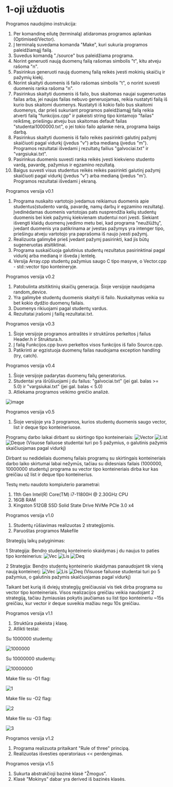 # 1-oji užduotis
Programos naudojimo instrukcija:
1. Per komandinę eilutę (terminalą) atidaromas programos aplankas (Optimised/Vector).
2. Į terminalą suvedama komanda "Make", kuri sukuria programos paleidžiamąjį failą.
3. Suvedus komandą "./source" bus paleidžiama programa.
4. Norint generuoti naują duomenų failą rašomas simbolis "t", kitu atveju rašoma "n".
5. Pasirinkus generuoti naują duomenų failą reikės įvesti mokinių skaičių ir pažymių kiekį.
6. Norint skaityti duomenis iš failo rašomas simbolis "t", o norint suvesti duomenis ranka rašoma "n". 
7. Pasirinkus skaityti duomenis iš failo, bus skaitomas naujai sugeneruotas failas arba, jei naujas failas nebuvo generuojamas, reikia nustatyti failą iš kurio bus skaitomi duomenys. Nustatyti iš kokio failo bus skaitomi duomenys, dar prieš sukuriant programos paleidžiamąjį failą reikia atverti failą "funkcijos.cpp" ir pakeisti string tipo kintamojo "failas" reikšmę, priešingu atveju bus skaitomas default failas "studentai1000000.txt", o jei tokio failo aplanke nėra, programa baigs darbą.
8. Pasirinkus skaityti duomenis iš failo reikės pasirinkti galutinį pažymį skaičiuoti pagal vidurkį (įvedus "v") arba medianą (įvedus "m"). Programos rezultatai išvedami į rezultatų failius "galvociai.txt" ir "vargsiukai.txt".
9. Pasirinkus duomenis suvesti ranka reikės įvesti kiekvieno studento vardą, pavardę, pažymius ir egzamino rezultatą.
10. Baigus suvesti visus studentus reikės reikės pasirinkti galutinį pažymį skaičiuoti pagal vidurkį (įvedus "v") arba medianą (įvedus "m'). Programos rezultatai išvedami į ekraną.

Programos versija v0.1

1. Programa nuskaito vartotojo įvedamus reikiamus duomenis apie studentus(studento vardą, pavardę, namų darbų ir egzamino rezultatą). Įvedinėdamas duomenis vartotojas pats nusprendžia kelių studentų duomenis bei kiek pažymių kiekvienam studentui nori įvesti. Siekiant išvengti klaidų duomenų įvedimo metu bei, kad programa "neužlūžtų", įvedant duomenis yra patikrinama ar įvestas pažymys yra intenger tipo, priešingu atveju vartotojo yra paprašoma iš naujo įvesti pažymį.
2. Realizuota galimybė prieš įvedant pažymį pasirinkti, kad jis būtų sugeneruotas atsitiktinai.
3. Programa suskaičiuoja galutinius studentų rezultatus pasirinktinai pagal vidurkį arba medianą ir išveda į lentelę.
4. Versija Array.cpp studentų pažymius saugo C tipo masyve, o Vector.cpp - std::vector tipo konteineryje.

Programos versija v0.2

1. Patobulinta atsitiktinių skaičių generacja. Šioje versijoje naudojama random_device.
3. Yra galimybė studentų duomenis skaityti iš failo. Nuskaitymas veikia su bet kokio dydžio duomenų failais.
4. Duomenys rikiuojami pagal studentų vardus.
5. Rezultatai įrašomi į faillą rezultatai.txt.

Programos versija v0.3

1. Šioje versijoje programos antraštės ir struktūros perkeltos į failus Header.h ir Struktura.h.
2. Į failą Funkcijos.cpp buvo perkeltos visos funkcijos iš failo Source.cpp.
3. Patikrinti ar egzistuoja duomenų failas naudojama exception handling (try, catch).

Programos versija v0.4

1. Šioje versijoje padarytas duomenų failų generatorius.
2. Studentai yra išrūšiuojami į du failus: "galvociai.txt" (jei gal. balas >= 5.0) ir "vargsiukai.txt" (jei gal. balas < 5.0)
3. Atliekama programos veikimo greičio analizė.

![image](https://user-images.githubusercontent.com/92882227/159137619-271a8522-7fa0-4961-b2ad-71b224a613d7.png)

Programos versija v0.5
1. Šioje versijoje yra 3 programos, kurios studentų duomenis saugo vector, list ir deque tipo konteineriuose.

Programų darbo laikai dirbant su skirtingo tipo konteineriais: 
![Vector](https://user-images.githubusercontent.com/92882227/163442668-dc3ef4ed-b841-40a9-a719-620fbbcf31f5.PNG)
![List](https://user-images.githubusercontent.com/92882227/163442676-5c840900-c091-4409-afa6-a5cdaf5cf721.PNG)
![Deque](https://user-images.githubusercontent.com/92882227/163442864-7a842eee-b67b-4dd7-9114-1901b0284b45.PNG)
(Visuose failuose studentai turi po 5 pažymius, o galutinis pažymis skaičiuojamas pagal vidurkį)

Dirbant su nedideliais duomenų failais programų su skirtingais konteineriais darbo laiko skirtumai labai nežymūs, tačiau su didesniais failais (1000000, 10000000 studentų) programa su vector tipo konteineriais dirba kur kas greičiau už list ir deque tipo konteinerius.

Testų metu naudoto kompiuterio parametrai: 
1. 11th Gen Intel(R) Core(TM) i7-11800H @ 2.30GHz CPU
2. 16GB RAM
3. Kingston 512GB SSD Solid State Drive NVMe PCle 3.0 x4

Programos versija v1.0
1. Studentų rūšiavimas realizuotas 2 strategijomis. 
2. Paruoštas programos Makefile

Strategijų laikų palyginimas:

1 Strategija: Bendro studentų konteinerio skaidymas į du naujus to paties tipo konteinerius:
![Vec](https://user-images.githubusercontent.com/92882227/163689096-614ae56f-74ac-460c-aba1-a9434e4469cc.PNG)
![Lis](https://user-images.githubusercontent.com/92882227/163689098-82876601-5515-447d-90a5-6cbe68921590.PNG)
![Deq](https://user-images.githubusercontent.com/92882227/163689100-65e2180f-e18c-42ab-9d1c-763754afa9a0.PNG)

2 Strategija: Bendro studentų konteinerio skaidymas panaudojant tik vieną naują konteinerį:
![Vec](https://user-images.githubusercontent.com/92882227/163689147-dcc5cd02-541a-4390-b8ae-9daf28e65acc.PNG)
![Lis](https://user-images.githubusercontent.com/92882227/163689152-16c8b786-c544-46b6-b8c7-cb3c6c26ac4e.PNG)
![Deq](https://user-images.githubusercontent.com/92882227/163689153-aa51cf1e-b1a0-409a-ae1a-f46e89cd7620.PNG)
(Visuose failuose studentai turi po 5 pažymius, o galutinis pažymis skaičiuojamas pagal vidurkį)

Taikant bet kurią iš dviejų strategijų greičiausiai vis tiek dirba programa su vector tipo konteineriais. Visos realizacijos greičiau veikia naudojant 2 strategiją, tačiau žymiausias pokytis jaučiamas su list tipo konteineriu ~15s greičiau, kur vector ir deque suveikia mažiau negu 10s greičiau.

Programos versija v1.1
1. Struktūra pakeista į klasę.
2. Atlikti testai:

Su 1000000 studentų:

![1000000](https://user-images.githubusercontent.com/92882227/166112466-550e4f4e-8951-4cd6-acd0-bb3a4a58bc64.PNG)

Su 10000000 studentų:

![10000000](https://user-images.githubusercontent.com/92882227/166112487-491f76cc-cc89-4493-8463-2c2e45534311.PNG)

Make file su -O1 flag:

![1](https://user-images.githubusercontent.com/92882227/166112518-23443090-32da-44c8-a842-90c403d069d1.PNG)

Make file su -O2 flag:

![2](https://user-images.githubusercontent.com/92882227/166112528-342c0bf0-4b39-4748-ae65-cbeb5adc6828.PNG)

Make file su -O3 flag:

![3](https://user-images.githubusercontent.com/92882227/166112551-419ecd61-49d2-43ce-991a-f1d5f7ecc29c.PNG)

Programos versija v1.2

1. Programa realizuota pritaikant "Rule of three" principą.
2. Realizuotas išvesties operatoriaus << perdengimas.

Programos versija v1.5

1. Sukurta abstrakčioji bazinė klasė "Žmogus".
2. Klasė "Mokinys" dabar yra derived iš bazinės klasės.

